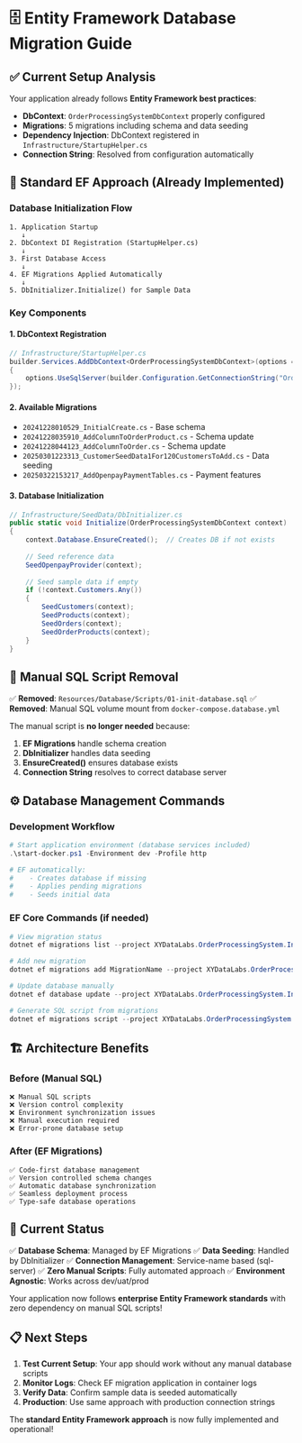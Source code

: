 # 🗄️ Entity Framework Database Migration Guide

## ✅ **Current Setup Analysis**
Your application already follows **Entity Framework best practices**:

- **DbContext**: `OrderProcessingSystemDbContext` properly configured
- **Migrations**: 5 migrations including schema and data seeding
- **Dependency Injection**: DbContext registered in `Infrastructure/StartupHelper.cs`
- **Connection String**: Resolved from configuration automatically

## 🚀 **Standard EF Approach (Already Implemented)**

### **Database Initialization Flow**
```
1. Application Startup
   ↓
2. DbContext DI Registration (StartupHelper.cs)
   ↓
3. First Database Access
   ↓
4. EF Migrations Applied Automatically
   ↓
5. DbInitializer.Initialize() for Sample Data
```

### **Key Components**

#### **1. DbContext Registration**
```csharp
// Infrastructure/StartupHelper.cs
builder.Services.AddDbContext<OrderProcessingSystemDbContext>(options =>
{
    options.UseSqlServer(builder.Configuration.GetConnectionString("OrderProcessingSystemDbConnection"));
});
```

#### **2. Available Migrations**
- `20241228010529_InitialCreate.cs` - Base schema
- `20241228035910_AddColumnToOrderProduct.cs` - Schema update
- `20241228044123_AddColumnToOrder.cs` - Schema update  
- `20250301223313_CustomerSeedData1For120CustomersToAdd.cs` - Data seeding
- `20250322153217_AddOpenpayPaymentTables.cs` - Payment features

#### **3. Database Initialization**
```csharp
// Infrastructure/SeedData/DbInitializer.cs
public static void Initialize(OrderProcessingSystemDbContext context)
{
    context.Database.EnsureCreated();  // Creates DB if not exists
    
    // Seed reference data
    SeedOpenpayProvider(context);
    
    // Seed sample data if empty
    if (!context.Customers.Any())
    {
        SeedCustomers(context);
        SeedProducts(context);
        SeedOrders(context);
        SeedOrderProducts(context);
    }
}
```

## 🎯 **Manual SQL Script Removal**

✅ **Removed**: `Resources/Database/Scripts/01-init-database.sql`
✅ **Removed**: Manual SQL volume mount from `docker-compose.database.yml`

The manual script is **no longer needed** because:

1. **EF Migrations** handle schema creation
2. **DbInitializer** handles data seeding
3. **EnsureCreated()** ensures database exists
4. **Connection String** resolves to correct database server

## ⚙️ **Database Management Commands**

### **Development Workflow**
```powershell
# Start application environment (database services included)
.\start-docker.ps1 -Environment dev -Profile http

# EF automatically:
#    - Creates database if missing
#    - Applies pending migrations
#    - Seeds initial data
```

### **EF Core Commands** (if needed)
```powershell
# View migration status
dotnet ef migrations list --project XYDataLabs.OrderProcessingSystem.Infrastructure

# Add new migration
dotnet ef migrations add MigrationName --project XYDataLabs.OrderProcessingSystem.Infrastructure --startup-project XYDataLabs.OrderProcessingSystem.API

# Update database manually
dotnet ef database update --project XYDataLabs.OrderProcessingSystem.Infrastructure --startup-project XYDataLabs.OrderProcessingSystem.API

# Generate SQL script from migrations
dotnet ef migrations script --project XYDataLabs.OrderProcessingSystem.Infrastructure --startup-project XYDataLabs.OrderProcessingSystem.API
```

## 🏗️ **Architecture Benefits**

### **Before (Manual SQL)**
```
❌ Manual SQL scripts
❌ Version control complexity  
❌ Environment synchronization issues
❌ Manual execution required
❌ Error-prone database setup
```

### **After (EF Migrations)**
```
✅ Code-first database management
✅ Version controlled schema changes
✅ Automatic database synchronization
✅ Seamless deployment process
✅ Type-safe database operations
```

## 🎯 **Current Status**

✅ **Database Schema**: Managed by EF Migrations
✅ **Data Seeding**: Handled by DbInitializer
✅ **Connection Management**: Service-name based (sql-server)
✅ **Zero Manual Scripts**: Fully automated approach
✅ **Environment Agnostic**: Works across dev/uat/prod

Your application now follows **enterprise Entity Framework standards** with zero dependency on manual SQL scripts!

## 📋 **Next Steps**

1. **Test Current Setup**: Your app should work without any manual database scripts
2. **Monitor Logs**: Check EF migration application in container logs
3. **Verify Data**: Confirm sample data is seeded automatically
4. **Production**: Use same approach with production connection strings

The **standard Entity Framework approach** is now fully implemented and operational!
